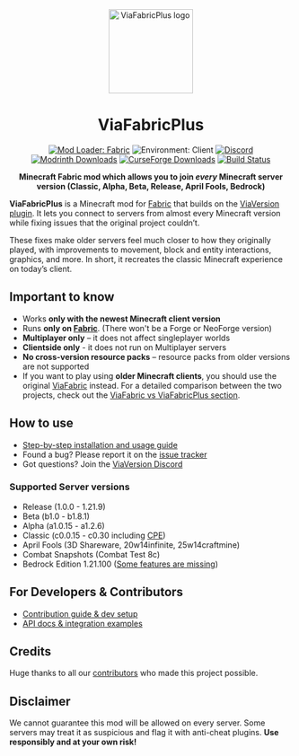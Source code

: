 <!--suppress HtmlDeprecatedAttribute -->
<div align="center">
  <img src="https://raw.githubusercontent.com/ViaVersion/ViaFabricPlus/main/src/main/resources/assets/viafabricplus/icon.png" width="150" alt="ViaFabricPlus logo">
  <h1>ViaFabricPlus</h1>
  <a href="https://fabricmc.net"><img src="https://img.shields.io/badge/Mod%20Loader-Fabric-lightyellow?logo=fabric" alt="Mod Loader: Fabric"></a>
  <img src="https://img.shields.io/badge/Environment-Client-purple" alt="Environment: Client">
  <a href="https://discord.gg/viaversion"><img src="https://img.shields.io/discord/316206679014244363?color=0098DB&label=Discord&logo=discord&logoColor=0098DB" alt="Discord"></a><br/>
  <a href="https://modrinth.com/mod/viafabricplus"><img src="https://img.shields.io/badge/dynamic/json?color=158000&label=downloads&prefix=+%20&query=downloads&url=https://api.modrinth.com/v2/project/rIC2XJV4&logo=modrinth" alt="Modrinth Downloads"></a>
  <a href="https://curseforge.com/minecraft/mc-mods/viafabricplus"><img src="https://cf.way2muchnoise.eu/full_830604_downloads.svg" alt="CurseForge Downloads"></a>
  <a href="https://github.com/ViaVersion/ViaFabricPlus/actions/workflows/build.yml"><img src="https://github.com/ViaVersion/ViaFabricPlus/actions/workflows/build.yml/badge.svg?branch=main" alt="Build Status"></a>

  <p><strong>Minecraft Fabric mod which allows you to join <em>every</em> Minecraft server version (Classic, Alpha, Beta, Release, April Fools, Bedrock)</strong></p>
</div>

**ViaFabricPlus** is a Minecraft mod for [Fabric](https://fabricmc.net/) that builds on
the [ViaVersion plugin](https://github.com/ViaVersion/ViaVersion).
It lets you connect to servers from almost every Minecraft version while fixing issues that the original project
couldn’t.

These fixes make older servers feel much closer to how they originally played, with improvements to movement, block and
entity interactions, graphics, and more. In short, it recreates the classic Minecraft experience on today’s client.

## Important to know

- Works **only with the newest Minecraft client version**
- Runs **only on [Fabric](https://fabricmc.net/)**. (There won't be a Forge or NeoForge version)
- **Multiplayer only** – it does not affect singleplayer worlds
- **Clientside only** - it does not run on Multiplayer servers
- **No cross-version resource packs** – resource packs from older versions are not supported
- If you want to play using **older Minecraft clients**, you should use the original [ViaFabric](https://viaversion.com/fabric) instead.
  For a detailed comparison between the two projects, check out the [ViaFabric vs ViaFabricPlus section](https://github.com/ViaVersion/ViaFabric?tab=readme-ov-file#differences-with-viafabricplus).

## How to use

- [Step-by-step installation and usage guide](docs/USAGE.md)
- Found a bug? Please report it on the [issue tracker](https://github.com/ViaVersion/ViaFabricPlus/issues)
- Got questions? Join the [ViaVersion Discord](https://discord.gg/viaversion)

### Supported Server versions

- Release (1.0.0 - 1.21.9)
- Beta (b1.0 - b1.8.1)
- Alpha (a1.0.15 - a1.2.6)
- Classic (c0.0.15 - c0.30 including [CPE](https://wiki.vg/Classic_Protocol_Extension))
- April Fools (3D Shareware, 20w14infinite, 25w14craftmine)
- Combat Snapshots (Combat Test 8c)
- Bedrock Edition 1.21.100 ([Some features are missing](https://github.com/RaphiMC/ViaBedrock#features))

## For Developers & Contributors

- [Contribution guide & dev setup](CONTRIBUTING.md)
- [API docs & integration examples](docs/DEVELOPER_API.md)

## Credits

Huge thanks to all our [contributors](https://github.com/ViaVersion/ViaFabricPlus/graphs/contributors) who made this
project possible.

## Disclaimer

We cannot guarantee this mod will be allowed on every server.
Some servers may treat it as suspicious and flag it with anti-cheat plugins.
**Use responsibly and at your own risk!**
